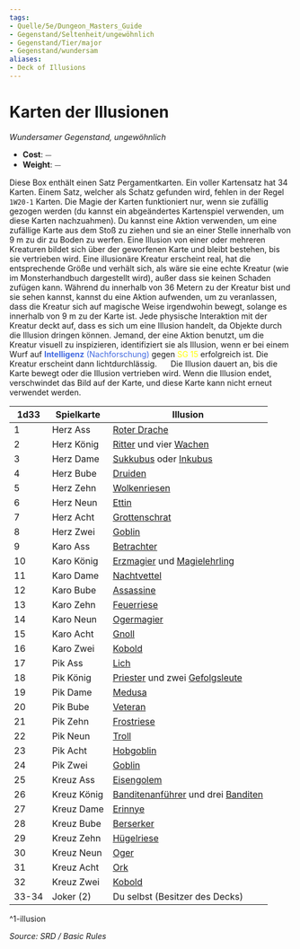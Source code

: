 ```yaml
---
tags:
- Quelle/5e/Dungeon_Masters_Guide
- Gegenstand/Seltenheit/ungewöhnlich
- Gegenstand/Tier/major
- Gegenstand/wundersam
aliases:
- Deck of Illusions
---
```

# Karten der Illusionen
*Wundersamer Gegenstand, ungewöhnlich*  

- **Cost**: ⏤
- **Weight**: ⏤

Diese Box enthält einen Satz Pergamentkarten. Ein voller Kartensatz hat 34 Karten. Einem Satz, welcher als Schatz gefunden
wird, fehlen in der Regel `1W20-1` Karten. Die Magie der Karten funktioniert nur, wenn sie zufällig gezogen werden (du kannst ein abgeändertes Kartenspiel verwenden, um diese Karten nachzuahmen). Du kannst eine Aktion verwenden, um eine zufällige Karte aus dem Stoß zu ziehen und sie an einer Stelle innerhalb von 9 m zu dir zu Boden zu werfen. Eine Illusion von einer oder mehreren Kreaturen bildet sich über der geworfenen Karte und bleibt bestehen, bis sie vertrieben wird. Eine illusionäre Kreatur erscheint real, hat die entsprechende Größe und verhält sich, als wäre sie eine echte Kreatur (wie im Monsterhandbuch dargestellt wird), außer dass sie keinen Schaden zufügen kann. Während du innerhalb von 36 Metern zu der Kreatur bist und sie sehen kannst, kannst du eine Aktion aufwenden, um zu veranlassen, dass die Kreatur sich auf magische Weise irgendwohin bewegt, solange es innerhalb von 9 m zu der Karte ist. Jede physische Interaktion mit der Kreatur deckt auf, dass es sich um eine Illusion handelt, da Objekte durch die Illusion dringen können. Jemand, der eine Aktion benutzt, um die Kreatur visuell zu inspizieren, identifiziert sie als Illusion, wenn er bei einem Wurf auf <font color="royalblue">**Intelligenz** (Nachforschung)</font> gegen <font color="yellow">SG 15</font> erfolgreich ist. Die Kreatur erscheint dann lichtdurchlässig.
$\quad$ Die Illusion dauert an, bis die Karte bewegt oder die Illusion vertrieben wird. Wenn die Illusion endet, verschwindet das Bild auf der Karte, und diese Karte kann nicht erneut verwendet werden.

| 1d33  | Spielkarte  | Illusion                                                                         |
| ----- | ----------- | -------------------------------------------------------------------------------- |
| 1     | Herz Ass    | [Roter Drache](../Bestiarium/Drachen/adult-red-dragon.md)                                      |
| 2     | Herz König  | [Ritter](../Bestiarium/Humanoide/Ritter.md) und vier [Wachen](../Bestiarium/Humanoide/Wache.md)              |
| 3     | Herz Dame   | [Sukkubus](../Bestiarium/Unholde/succubus.md) oder [Inkubus](../Bestiarium/Unholde/incubus.md)               |
| 4     | Herz Bube   | [Druiden](../Bestiarium/Humanoide/Druiden.md)                                                    |
| 5     | Herz Zehn   | [Wolkenriesen](Wolkenriese.md)                                            |
| 6     | Herz Neun   | [Ettin](../Bestiarium/Riesen/ettin.md)                                                         |
| 7     | Herz Acht   | [Grottenschrat](Humanoide/Grottenschrat.md)                                      |
| 8     | Herz Zwei   | [Goblin](Humanoide/Goblin.md)                                                    |
| 9     | Karo Ass    | [Betrachter](../Bestiarium/Aberrationen/Betrachter.md)                                         |
| 10    | Karo König  | [Erzmagier](../Bestiarium/Humanoide/Erzmagier.md) und [Magielehrling](../Bestiarium/Humanoide/Magus.md)      |
| 11    | Karo Dame   | [Nachtvettel](../Bestiarium/Unholde/Nachtvettel.md)                                            |
| 12    | Karo Bube   | [Assassine](../Bestiarium/Humanoide/Assassine.md)                                              |
| 13    | Karo Zehn   | [Feuerriese](Feuerriese.md)                                               |
| 14    | Karo Neun   | [Ogermagier](../Bestiarium/Riesen/Oger.md)                                                     |
| 15    | Karo Acht   | [Gnoll](Humanoide/Gnoll.md)                                                      |
| 16    | Karo Zwei   | [Kobold](Humanoide/Kobold.md)                                                    |
| 17    | Pik Ass     | [Lich](../Bestiarium/Untote/Lich.md)                                                           |
| 18    | Pik König   | [Priester](../Bestiarium/Humanoide/Priester.md) und zwei [Gefolgsleute](Humanoide/acolyte.md)  |
| 19    | Pik Dame    | [Medusa](../Bestiarium/Monstrositäten/medusa.md)                                               |
| 20    | Pik Bube    | [Veteran](../Bestiarium/Humanoide/Veteran.md)                                                  |
| 21    | Pik Zehn    | [Frostriese](Frostriese.md)                                              |
| 22    | Pik Neun    | [Troll](Troll.md)                                                         |
| 23    | Pik Acht    | [Hobgoblin](Humanoide/Hobgoblin.md)                                              |
| 24    | Pik Zwei    | [Goblin](Humanoide/Goblin.md)                                                    |
| 25    | Kreuz Ass   | [Eisengolem](../Bestiarium/Konstrukte/iron-golem.md)                                           |
| 26    | Kreuz König | [Banditenanführer](../Bestiarium/Humanoide/Banditenanführer.md) und drei [Banditen](../Bestiarium/Humanoide/Bandit.md) |
| 27    | Kreuz Dame  | [Erinnye](../Bestiarium/Unholde/Erinnye.md)                                                            |
| 28    | Kreuz Bube  | [Berserker](../Bestiarium/Humanoide/Berserker.md)                                              |
| 29    | Kreuz Zehn  | [Hügelriese](Hügelriese.md)                                               |
| 30    | Kreuz Neun  | [Oger](../Bestiarium/Riesen/Oger.md)                                                |
| 31    | Kreuz Acht  | [Ork](../Bestiarium/Humanoide/Ork.md)                                                          |
| 32    | Kreuz Zwei  | [Kobold](Humanoide/Kobold.md)                                                    |
| 33-34 | Joker (2)   | Du selbst (Besitzer des Decks)                                                   |
^1-illusion

*Source: SRD / Basic Rules*